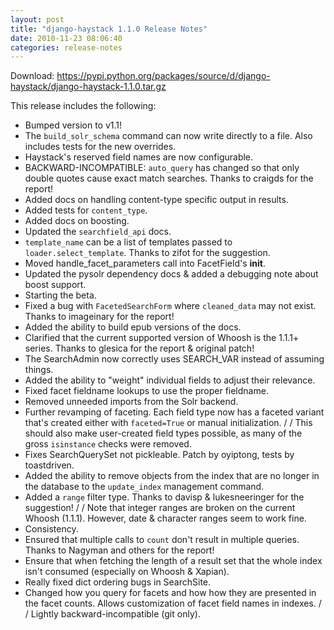 ```yaml
---
layout: post
title: "django-haystack 1.1.0 Release Notes"
date: 2010-11-23 08:06:40
categories: release-notes
---
```


Download: <https://pypi.python.org/packages/source/d/django-haystack/django-haystack-1.1.0.tar.gz>

This release includes the following:

* Bumped version to v1.1!
* The ``build_solr_schema`` command can now write directly to a file. Also includes tests for the new overrides.
* Haystack's reserved field names are now configurable.
* BACKWARD-INCOMPATIBLE: ``auto_query`` has changed so that only double quotes cause exact match searches. Thanks to craigds for the report!
* Added docs on handling content-type specific output in results.
* Added tests for ``content_type``.
* Added docs on boosting.
* Updated the ``searchfield_api`` docs.
* ``template_name`` can be a list of templates passed to ``loader.select_template``. Thanks to zifot for the suggestion.
* Moved handle_facet_parameters call into FacetField's __init__.
* Updated the pysolr dependency docs & added a debugging note about boost support.
* Starting the beta.
* Fixed a bug with ``FacetedSearchForm`` where ``cleaned_data`` may not exist. Thanks to imageinary for the report!
* Added the ability to build epub versions of the docs.
* Clarified that the current supported version of Whoosh is the 1.1.1+ series. Thanks to glesica for the report & original patch!
* The SearchAdmin now correctly uses SEARCH_VAR instead of assuming things.
* Added the ability to "weight" individual fields to adjust their relevance.
* Fixed facet fieldname lookups to use the proper fieldname.
* Removed unneeded imports from the Solr backend.
* Further revamping of faceting. Each field type now has a faceted variant that's created either with ``faceted=True`` or manual initialization. /  / This should also make user-created field types possible, as many of the gross ``isinstance`` checks were removed.
* Fixes SearchQuerySet not pickleable. Patch by oyiptong, tests by toastdriven.
* Added the ability to remove objects from the index that are no longer in the database to the ``update_index`` management command.
* Added a ``range`` filter type. Thanks to davisp & lukesneeringer for the suggestion! /  / Note that integer ranges are broken on the current Whoosh (1.1.1). However, date & character ranges seem to work fine.
* Consistency.
* Ensured that multiple calls to ``count`` don't result in multiple queries. Thanks to Nagyman and others for the report!
* Ensure that when fetching the length of a result set that the whole index isn't consumed (especially on Whoosh & Xapian).
* Really fixed dict ordering bugs in SearchSite.
* Changed how you query for facets and how how they are presented in the facet counts.  Allows customization of facet field names in indexes. /  / Lightly backward-incompatible (git only).
